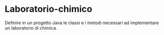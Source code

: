 # Laboratorio-chimico
Definire in un progetto Java le classi e i metodi necessari ad implementare un laboratorio di chimica.
